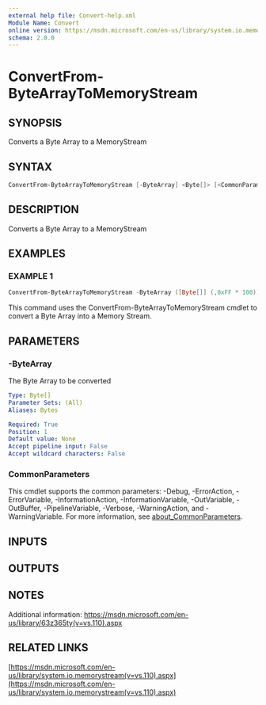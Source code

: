 ```yaml
---
external help file: Convert-help.xml
Module Name: Convert
online version: https://msdn.microsoft.com/en-us/library/system.io.memorystream(v=vs.110).aspx
schema: 2.0.0
---
```


# ConvertFrom-ByteArrayToMemoryStream

## SYNOPSIS

Converts a Byte Array to a MemoryStream

## SYNTAX

```powershell
ConvertFrom-ByteArrayToMemoryStream [-ByteArray] <Byte[]> [<CommonParameters>]
```

## DESCRIPTION

Converts a Byte Array to a MemoryStream

## EXAMPLES

### EXAMPLE 1

```powershell
ConvertFrom-ByteArrayToMemoryStream -ByteArray ([Byte[]] (,0xFF * 100))
```

This command uses the ConvertFrom-ByteArrayToMemoryStream cmdlet to convert a Byte Array into a Memory Stream.

## PARAMETERS

### -ByteArray

The Byte Array to be converted

```yaml
Type: Byte[]
Parameter Sets: (All)
Aliases: Bytes

Required: True
Position: 1
Default value: None
Accept pipeline input: False
Accept wildcard characters: False
```

### CommonParameters

This cmdlet supports the common parameters: -Debug, -ErrorAction, -ErrorVariable, -InformationAction, -InformationVariable, -OutVariable, -OutBuffer, -PipelineVariable, -Verbose, -WarningAction, and -WarningVariable. For more information, see [about_CommonParameters](http://go.microsoft.com/fwlink/?LinkID=113216).

## INPUTS

## OUTPUTS

## NOTES

Additional information:
https://msdn.microsoft.com/en-us/library/63z365ty(v=vs.110).aspx

## RELATED LINKS

[https://msdn.microsoft.com/en-us/library/system.io.memorystream(v=vs.110).aspx](https://msdn.microsoft.com/en-us/library/system.io.memorystream(v=vs.110).aspx)
